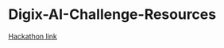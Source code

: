 # Digix-AI-Challenge-Resources

[Hackathon link](https://developer.huawei.com/consumer/en/activity/digixActivity/digixdetail/101592649207348035)
